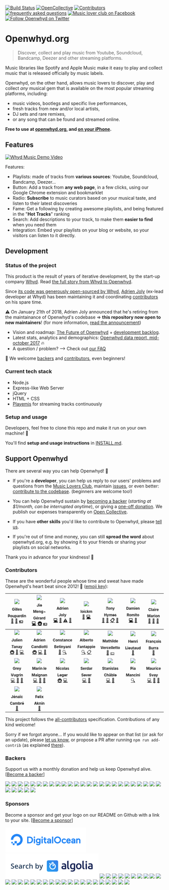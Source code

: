 [![Build Status](https://img.shields.io/travis-ci/openwhyd/openwhyd.svg?style=flat-square)](https://travis-ci.org/openwhyd/openwhyd) [![OpenCollective](https://opencollective.com/openwhyd/backers/badge.svg?style=flat-square)](#backers) [![Contributors](https://img.shields.io/badge/all_contributors-23-brightgreen.svg?style=flat-square)](#contributors) [![frequently asked questions](https://img.shields.io/badge/help-FAQ-ff69b4.svg?style=flat-square)](docs/FAQ.md) [![Music lover club on Facebook](https://img.shields.io/badge/chat-music%20lover%20club-blue.svg?style=flat-square)](https://facebook.com/groups/openwhyd/) [![Follow Openwhyd on Twitter](https://img.shields.io/twitter/follow/open_whyd.svg?style=flat-square&label=Follow)](https://twitter.com/open_whyd)
# Openwhyd.org

> Discover, collect and play music from Youtube, Soundcloud, Bandcamp, Deezer and other streaming platforms.

Music libraries like Spotify and Apple Music make it easy to play and collect music that is released officially by music labels.

Openwhyd, on the other hand, allows music lovers to discover, play and collect *any* musical gem that is available on the most popular streaming platforms, including:

- music videos, bootlegs and specific live performances,
- fresh tracks from new and/or local artists,
- DJ sets and rare remixes,
- or any song that can be found and streamed online.

**Free to use at [openwhyd.org](https://openwhyd.org), and [on your iPhone](https://openwhyd.org/iphone).**

## Features

[![Whyd Music Demo Video](./docs/img/openwhyd-demo-thumb.png)](https://www.youtube.com/watch?v=aZT8VlTV1YY "Whyd Music Demo Video")

Features:

- Playlists: made of tracks from **various sources**: Youtube, Soundcloud, Bandcamp, Deezer...
- Button: Add a track from **any web page**, in a few clicks, using our Google Chrome extension and bookmarklet
- Radio: **Subscribe** to music curators based on your musical taste, and listen to their latest discoveries
- Fame: Get a following by creating awesome playlists, and being featured in the "**Hot Tracks**" ranking
- Search: Add descriptions to your track, to make them **easier to find** when you need them
- Integration: Embed your playlists on your blog or website, so your visitors can listen to it directly.

## Development

### Status of the project

This product is the result of years of iterative development, by the start-up company [Whyd](https://whyd.com). Read [the full story from Whyd to Openwhyd](https://medium.com/openwhyd/music-amongst-other-topics-a4f41657d6d).

Since [its code was generously open-sourced by Whyd](http://eprnews.com/whyd-the-music-streaming-social-network-becomes-openwhyd-and-gives-keys-to-the-community-18067/), [Adrien Joly](https://github.com/adrienjoly) (ex-lead developer at Whyd) has been maintaining it and coordinating [contributors](https://github.com/openwhyd/openwhyd/network/members) on his spare time.

⚠️ On January 21th of 2018, Adrien Joly announced that he's retiring from the maintainance of Openwhyd's codebase => **this repository now open to new maintainers**! (for more information, [read the announcement](https://medium.com/openwhyd/openwhyd-is-open-to-new-maintainers-94d55050adb4))

- Vision and roadmap: [The Future of Openwhyd](https://medium.com/openwhyd/the-future-of-openwhyd-9a39e0839ac3) + [development backlog](https://github.com/openwhyd/openwhyd/projects/1).
- Latest stats, analytics and demographics: [Openwhyd data report, mid-october 2017](https://infograph.venngage.com/publish/c74df49b-2d2f-48bc-b9cb-5bc1f5908c37) 🔥
- A question / problem? --> Check out [our FAQ](docs/FAQ.md)

🤗 We welcome [backers](#support-openwhyd) and [contributors](#contributors), even beginners!

### Current tech stack

- Node.js
- Express-like Web Server
- jQuery
- HTML + CSS
- [Playemjs](https://github.com/adrienjoly/playemjs) for streaming tracks continuously

### Setup and usage

Developers, feel free to clone this repo and make it run on your own machine! 💪

You'll find **setup and usage instructions** in [INSTALL.md](docs/INSTALL.md).

## Support Openwhyd

There are several way you can help Openwhyd! 💓

- If you're a **developer**, you can help us reply to our users' problems and questions from the [Music Lovers Club](https://www.facebook.com/groups/openwhyd/), maintain [issues](https://github.com/openwhyd/openwhyd/issues), or even better: [contribute to the codebase](docs/FAQ.md#id-love-to-contribute-to-openwhyd-how-can-i-help). (beginners are welcome too!)

- You can help Openwhyd sustain by [becoming a backer](https://opencollective.com/openwhyd/order/313) (*starting at $1/month, can be interrupted anytime*), or giving a [one-off donation](https://opencollective.com/openwhyd/donate). We publish our expenses transparently on [Open Collective](https://opencollective.com/openwhyd).

- If you have **other skills** you'd like to contribute to Openwhyd, please [tell us](https://github.com/openwhyd/openwhyd/issues/new?title=Hi,+I+want+to+help!).

- If you're out of time and money, you can still **spread the word** about openwhyd.org, e.g. by showing it to your friends or sharing your playlists on social networks.

Thank you in advance for your kindness! 🤗

### Contributors

These are the wonderful people whose time and sweat have made Openwhyd's heart beat since 2012! 💓 ([emoji key](https://github.com/kentcdodds/all-contributors#emoji-key)):

<!-- ALL-CONTRIBUTORS-LIST:START - Do not remove or modify this section -->
<!-- prettier-ignore -->
| [<img src="https://d1qb2nb5cznatu.cloudfront.net/users/56004-large?1405472476" width="98px;"/><br /><sub><b>Gilles Poupardin</b></sub>](https://twitter.com/gillespoupardin)<br />[📢](#talk "Talks") [🤔](#ideas "Ideas, Planning, & Feedback") [💵](#financial "Financial") | [<img src="https://avatars0.githubusercontent.com/u/764618?v=4" width="98px;"/><br /><sub><b>Jie Meng-Gérard</b></sub>](https://github.com/jiem)<br />[💻](https://github.com/openwhyd/openwhyd/commits?author=jiem "Code") [🚇](#infra-jiem "Infrastructure (Hosting, Build-Tools, etc)") [💵](#financial-jiem "Financial") | [<img src="https://avatars3.githubusercontent.com/u/531781?v=4" width="98px;"/><br /><sub><b>Adrien Joly</b></sub>](https://adrienjoly.com/now)<br />[💻](https://github.com/openwhyd/openwhyd/commits?author=adrienjoly "Code") [📖](https://github.com/openwhyd/openwhyd/commits?author=adrienjoly "Documentation") [⚠️](https://github.com/openwhyd/openwhyd/commits?author=adrienjoly "Tests") [💬](#question-adrienjoly "Answering Questions") | [<img src="https://avatars3.githubusercontent.com/u/910269?v=4" width="98px;"/><br /><sub><b>loickm</b></sub>](https://github.com/loickm)<br />[🎨](#design-loickm "Design") [💻](https://github.com/openwhyd/openwhyd/commits?author=loickm "Code") | [<img src="https://pbs.twimg.com/profile_images/708991890046246912/TrUSqpzo_400x400.jpg" width="98px;"/><br /><sub><b>Tony Hymes</b></sub>](https://twitter.com/tonyhymes)<br />[📢](#talk "Talks") [📝](#blog "Blogposts") [📋](#eventOrganizing "Event Organizing") [💬](#question "Answering Questions") | [<img src="https://avatars1.githubusercontent.com/u/603808?v=4" width="98px;"/><br /><sub><b>Damien Romito</b></sub>](http://www.choses.fr)<br />[💻](https://github.com/openwhyd/openwhyd/commits?author=damienromito "Code") [🔌](#plugin-damienromito "Plugin/utility libraries") | [<img src="https://s-media-cache-ak0.pinimg.com/avatars/alifecurated_1455886409_280.jpg" width="98px;"/><br /><sub><b>Claire Marion</b></sub>](https://github.com/cmdcmdcmd)<br />[🎨](#design-cmdcmdcmd "Design") [📝](#blog-cmdcmdcmd "Blogposts") [🤔](#ideas-cmdcmdcmd "Ideas, Planning, & Feedback") |
| :---: | :---: | :---: | :---: | :---: | :---: | :---: |
| [<img src="https://avatars1.githubusercontent.com/u/1169844?v=4" width="98px;"/><br /><sub><b>Julien Tanay</b></sub>](http://julientanay.com)<br />[🚇](#infra-Djiit "Infrastructure (Hosting, Build-Tools, etc)") [🔧](#tool-Djiit "Tools") [💻](https://github.com/openwhyd/openwhyd/commits?author=Djiit "Code") | [<img src="https://avatars0.githubusercontent.com/u/243268?v=4" width="98px;"/><br /><sub><b>Adrien Candiotti</b></sub>](https://github.com/SkinyMonkey)<br />[🚇](#infra-SkinyMonkey "Infrastructure (Hosting, Build-Tools, etc)") [💻](https://github.com/openwhyd/openwhyd/commits?author=SkinyMonkey "Code") [🤔](#ideas-SkinyMonkey "Ideas, Planning, & Feedback") | [<img src="https://media.licdn.com/dms/image/C5103AQGWGn4K3x6chQ/profile-displayphoto-shrink_800_800/0?e=1530230400&v=beta&t=nuj7a0zKunnBJ4cwm_ORNY7dug-iERPnNcfYxGEz210" width="98px;"/><br /><sub><b>Constance Betinyani</b></sub>](https://www.linkedin.com/in/constance-betinyani-30b8b95a/)<br />[📝](#blog "Blogposts") [🔍](#fundingFinding "Funding Finding") | [<img src="https://d1qb2nb5cznatu.cloudfront.net/users/28089-large?1489180378" width="98px;"/><br /><sub><b>Alberto Fantappie</b></sub>](https://angel.co/alberto-fantappie)<br />[🔍](#fundingFinding "Funding Finding") [📋](#eventOrganizing "Event Organizing") | [<img src="https://media.licdn.com/dms/image/C5603AQESTdMgWJk09A/profile-displayphoto-shrink_800_800/0?e=1530230400&v=beta&t=dzWpf_LGmuAXu7I2b8j08l14P_11Z6jKpxn-rmdZz3s" width="98px;"/><br /><sub><b>Mathilde Vercelletto</b></sub>](https://www.linkedin.com/in/mathildevercelletto/)<br />[📖](https://github.com/openwhyd/openwhyd/commits?author= "Documentation") [💵](#financial "Financial") | [<img src="https://media.licdn.com/dms/image/C5603AQGn8BsG9YPTvw/profile-displayphoto-shrink_800_800/0?e=1530230400&v=beta&t=YbOBPpWEpCmp8bC10vbvUORxORIvG-RXJ0B8jEF0rCM" width="98px;"/><br /><sub><b>Henri Lieutaud</b></sub>](https://github.com/ElBurritoPodrido)<br />[🤔](#ideas-ElBurritoPodrido "Ideas, Planning, & Feedback") | [<img src="https://avatars3.githubusercontent.com/u/8008820?v=4" width="98px;"/><br /><sub><b>François Burra</b></sub>](https://github.com/FrancoisBurra)<br />[🤔](#ideas-FrancoisBurra "Ideas, Planning, & Feedback") |
| [<img src="https://avatars0.githubusercontent.com/u/3294460?v=4" width="98px;"/><br /><sub><b>Grey Vugrin</b></sub>](http://greyvugrin@github.io)<br />[💻](https://github.com/openwhyd/openwhyd/commits?author=greyvugrin "Code") [🐛](https://github.com/openwhyd/openwhyd/issues?q=author%3Agreyvugrin "Bug reports") [🔧](#tool-greyvugrin "Tools") | [<img src="https://avatars3.githubusercontent.com/u/5300654?v=4" width="98px;"/><br /><sub><b>Marin le Maignan</b></sub>](https://github.com/Marinlemaignan)<br />[💻](https://github.com/openwhyd/openwhyd/commits?author=Marinlemaignan "Code") [🐛](https://github.com/openwhyd/openwhyd/issues?q=author%3AMarinlemaignan "Bug reports") [🤔](#ideas-Marinlemaignan "Ideas, Planning, & Feedback") | [<img src="https://media.licdn.com/dms/image/C4D03AQGBdqKVbNXwvg/profile-displayphoto-shrink_800_800/0?e=1530234000&v=beta&t=T23rPvg2NuofZnl3CPmdMvFpOubo7TjfPSKv7IWMxN8" width="98px;"/><br /><sub><b>Nicolas Leger</b></sub>](https://github.com/nicolasleger)<br />[🚇](#infra-nicolasleger "Infrastructure (Hosting, Build-Tools, etc)") [💻](https://github.com/openwhyd/openwhyd/commits?author=nicolasleger "Code") | [<img src="https://avatars2.githubusercontent.com/u/1911478?v=4" width="98px;"/><br /><sub><b>Serdar Sever</b></sub>](https://znk.github.io)<br />[💻](https://github.com/openwhyd/openwhyd/commits?author=znk "Code") [🐛](https://github.com/openwhyd/openwhyd/issues?q=author%3Aznk "Bug reports") | [<img src="https://avatars2.githubusercontent.com/u/19236802?v=4" width="98px;"/><br /><sub><b>Stanislas Châble</b></sub>](https://www.linkedin.com/in/stanislas-chable/)<br />[💻](https://github.com/openwhyd/openwhyd/commits?author=Selbahc "Code") [🐛](https://github.com/openwhyd/openwhyd/issues?q=author%3ASelbahc "Bug reports") | [<img src="https://avatars2.githubusercontent.com/u/3671070?v=4" width="98px;"/><br /><sub><b>Pia Mancini</b></sub>](http://piamancini.com)<br />[🔍](#fundingFinding-piamancini "Funding Finding") | [<img src="https://avatars2.githubusercontent.com/u/265349?v=4" width="98px;"/><br /><sub><b>Maurice Svay</b></sub>](http://svay.com/)<br />[💻](https://github.com/openwhyd/openwhyd/commits?author=mauricesvay "Code") [🐛](https://github.com/openwhyd/openwhyd/issues?q=author%3Amauricesvay "Bug reports") [🎨](#design-mauricesvay "Design") |
| [<img src="http://jenaiccambre.com/static/jenaic_cambre.7ab05dc2.jpg" width="98px;"/><br /><sub><b>Jénaïc Cambré</b></sub>](http://www.kadiks.net)<br />[💬](#question-kadiks "Answering Questions") | [<img src="https://i.imgur.com/wjtYzX4.jpg" width="98px;"/><br /><sub><b>Felix Aknin</b></sub>](https://www.linkedin.com/in/felix-aknin-61b72597/)<br />[💬](#question "Answering Questions") |
<!-- ALL-CONTRIBUTORS-LIST:END -->

This project follows the [all-contributors](https://github.com/kentcdodds/all-contributors) specification. Contributions of any kind welcome!

Sorry if we forgot anyone... If you would like to appear on that list (or ask for an update), please [let us know](https://github.com/openwhyd/openwhyd/issues/new?title=Please+add+me+as+a+contributor), or propose a PR after running `npm run add-contrib` (as explained [there](https://www.npmjs.com/package/all-contributors-cli)).

### Backers

Support us with a monthly donation and help us keep Openwhyd alive. [[Become a backer](https://opencollective.com/openwhyd#backer)]

<a href="https://opencollective.com/openwhyd/backer/0/website" target="_blank"><img src="https://opencollective.com/openwhyd/backer/0/avatar.svg"></a>
<a href="https://opencollective.com/openwhyd/backer/1/website" target="_blank"><img src="https://opencollective.com/openwhyd/backer/1/avatar.svg"></a>
<a href="https://opencollective.com/openwhyd/backer/2/website" target="_blank"><img src="https://opencollective.com/openwhyd/backer/2/avatar.svg"></a>
<a href="https://opencollective.com/openwhyd/backer/3/website" target="_blank"><img src="https://opencollective.com/openwhyd/backer/3/avatar.svg"></a>
<a href="https://opencollective.com/openwhyd/backer/4/website" target="_blank"><img src="https://opencollective.com/openwhyd/backer/4/avatar.svg"></a>
<a href="https://opencollective.com/openwhyd/backer/5/website" target="_blank"><img src="https://opencollective.com/openwhyd/backer/5/avatar.svg"></a>
<a href="https://opencollective.com/openwhyd/backer/6/website" target="_blank"><img src="https://opencollective.com/openwhyd/backer/6/avatar.svg"></a>
<a href="https://opencollective.com/openwhyd/backer/7/website" target="_blank"><img src="https://opencollective.com/openwhyd/backer/7/avatar.svg"></a>
<a href="https://opencollective.com/openwhyd/backer/8/website" target="_blank"><img src="https://opencollective.com/openwhyd/backer/8/avatar.svg"></a>
<a href="https://opencollective.com/openwhyd/backer/9/website" target="_blank"><img src="https://opencollective.com/openwhyd/backer/9/avatar.svg"></a>
<a href="https://opencollective.com/openwhyd/backer/10/website" target="_blank"><img src="https://opencollective.com/openwhyd/backer/10/avatar.svg"></a>
<a href="https://opencollective.com/openwhyd/backer/11/website" target="_blank"><img src="https://opencollective.com/openwhyd/backer/11/avatar.svg"></a>
<a href="https://opencollective.com/openwhyd/backer/12/website" target="_blank"><img src="https://opencollective.com/openwhyd/backer/12/avatar.svg"></a>
<a href="https://opencollective.com/openwhyd/backer/13/website" target="_blank"><img src="https://opencollective.com/openwhyd/backer/13/avatar.svg"></a>
<a href="https://opencollective.com/openwhyd/backer/14/website" target="_blank"><img src="https://opencollective.com/openwhyd/backer/14/avatar.svg"></a>
<a href="https://opencollective.com/openwhyd/backer/15/website" target="_blank"><img src="https://opencollective.com/openwhyd/backer/15/avatar.svg"></a>
<a href="https://opencollective.com/openwhyd/backer/16/website" target="_blank"><img src="https://opencollective.com/openwhyd/backer/16/avatar.svg"></a>
<a href="https://opencollective.com/openwhyd/backer/17/website" target="_blank"><img src="https://opencollective.com/openwhyd/backer/17/avatar.svg"></a>
<a href="https://opencollective.com/openwhyd/backer/18/website" target="_blank"><img src="https://opencollective.com/openwhyd/backer/18/avatar.svg"></a>
<a href="https://opencollective.com/openwhyd/backer/19/website" target="_blank"><img src="https://opencollective.com/openwhyd/backer/19/avatar.svg"></a>
<a href="https://opencollective.com/openwhyd/backer/20/website" target="_blank"><img src="https://opencollective.com/openwhyd/backer/20/avatar.svg"></a>
<a href="https://opencollective.com/openwhyd/backer/21/website" target="_blank"><img src="https://opencollective.com/openwhyd/backer/21/avatar.svg"></a>
<a href="https://opencollective.com/openwhyd/backer/22/website" target="_blank"><img src="https://opencollective.com/openwhyd/backer/22/avatar.svg"></a>
<a href="https://opencollective.com/openwhyd/backer/23/website" target="_blank"><img src="https://opencollective.com/openwhyd/backer/23/avatar.svg"></a>
<a href="https://opencollective.com/openwhyd/backer/24/website" target="_blank"><img src="https://opencollective.com/openwhyd/backer/24/avatar.svg"></a>
<a href="https://opencollective.com/openwhyd/backer/25/website" target="_blank"><img src="https://opencollective.com/openwhyd/backer/25/avatar.svg"></a>
<a href="https://opencollective.com/openwhyd/backer/26/website" target="_blank"><img src="https://opencollective.com/openwhyd/backer/26/avatar.svg"></a>
<a href="https://opencollective.com/openwhyd/backer/27/website" target="_blank"><img src="https://opencollective.com/openwhyd/backer/27/avatar.svg"></a>
<a href="https://opencollective.com/openwhyd/backer/28/website" target="_blank"><img src="https://opencollective.com/openwhyd/backer/28/avatar.svg"></a>
<a href="https://opencollective.com/openwhyd/backer/29/website" target="_blank"><img src="https://opencollective.com/openwhyd/backer/29/avatar.svg"></a>

### Sponsors
Become a sponsor and get your logo on our README on Github with a link to your site. [[Become a sponsor](https://opencollective.com/openwhyd#sponsor)]

<a href="https://www.digitalocean.com/" target="_blank"><img alt="DigitalOcean has kindly offered us one year worth of hosting, to help us maintain our open-source development effort" src="docs/img/sponsor-digitalocean.png"></a>
<a href="https://www.algolia.com/" target="_blank"><img alt="Algolia has been kindly providing our users with blazing-fast track search for years" src="docs/img/sponsor-algolia.png"></a>
<a href="https://opencollective.com/openwhyd/sponsor/0/website" target="_blank"><img src="https://opencollective.com/openwhyd/sponsor/0/avatar.svg"></a>
<a href="https://opencollective.com/openwhyd/sponsor/1/website" target="_blank"><img src="https://opencollective.com/openwhyd/sponsor/1/avatar.svg"></a>
<a href="https://opencollective.com/openwhyd/sponsor/2/website" target="_blank"><img src="https://opencollective.com/openwhyd/sponsor/2/avatar.svg"></a>
<a href="https://opencollective.com/openwhyd/sponsor/3/website" target="_blank"><img src="https://opencollective.com/openwhyd/sponsor/3/avatar.svg"></a>
<a href="https://opencollective.com/openwhyd/sponsor/4/website" target="_blank"><img src="https://opencollective.com/openwhyd/sponsor/4/avatar.svg"></a>
<a href="https://opencollective.com/openwhyd/sponsor/5/website" target="_blank"><img src="https://opencollective.com/openwhyd/sponsor/5/avatar.svg"></a>
<a href="https://opencollective.com/openwhyd/sponsor/6/website" target="_blank"><img src="https://opencollective.com/openwhyd/sponsor/6/avatar.svg"></a>
<a href="https://opencollective.com/openwhyd/sponsor/7/website" target="_blank"><img src="https://opencollective.com/openwhyd/sponsor/7/avatar.svg"></a>
<a href="https://opencollective.com/openwhyd/sponsor/8/website" target="_blank"><img src="https://opencollective.com/openwhyd/sponsor/8/avatar.svg"></a>
<a href="https://opencollective.com/openwhyd/sponsor/9/website" target="_blank"><img src="https://opencollective.com/openwhyd/sponsor/9/avatar.svg"></a>
<a href="https://opencollective.com/openwhyd/sponsor/10/website" target="_blank"><img src="https://opencollective.com/openwhyd/sponsor/10/avatar.svg"></a>
<a href="https://opencollective.com/openwhyd/sponsor/11/website" target="_blank"><img src="https://opencollective.com/openwhyd/sponsor/11/avatar.svg"></a>
<a href="https://opencollective.com/openwhyd/sponsor/12/website" target="_blank"><img src="https://opencollective.com/openwhyd/sponsor/12/avatar.svg"></a>
<a href="https://opencollective.com/openwhyd/sponsor/13/website" target="_blank"><img src="https://opencollective.com/openwhyd/sponsor/13/avatar.svg"></a>
<a href="https://opencollective.com/openwhyd/sponsor/14/website" target="_blank"><img src="https://opencollective.com/openwhyd/sponsor/14/avatar.svg"></a>
<a href="https://opencollective.com/openwhyd/sponsor/15/website" target="_blank"><img src="https://opencollective.com/openwhyd/sponsor/15/avatar.svg"></a>
<a href="https://opencollective.com/openwhyd/sponsor/16/website" target="_blank"><img src="https://opencollective.com/openwhyd/sponsor/16/avatar.svg"></a>
<a href="https://opencollective.com/openwhyd/sponsor/17/website" target="_blank"><img src="https://opencollective.com/openwhyd/sponsor/17/avatar.svg"></a>
<a href="https://opencollective.com/openwhyd/sponsor/18/website" target="_blank"><img src="https://opencollective.com/openwhyd/sponsor/18/avatar.svg"></a>
<a href="https://opencollective.com/openwhyd/sponsor/19/website" target="_blank"><img src="https://opencollective.com/openwhyd/sponsor/19/avatar.svg"></a>
<a href="https://opencollective.com/openwhyd/sponsor/20/website" target="_blank"><img src="https://opencollective.com/openwhyd/sponsor/20/avatar.svg"></a>
<a href="https://opencollective.com/openwhyd/sponsor/21/website" target="_blank"><img src="https://opencollective.com/openwhyd/sponsor/21/avatar.svg"></a>
<a href="https://opencollective.com/openwhyd/sponsor/22/website" target="_blank"><img src="https://opencollective.com/openwhyd/sponsor/22/avatar.svg"></a>
<a href="https://opencollective.com/openwhyd/sponsor/23/website" target="_blank"><img src="https://opencollective.com/openwhyd/sponsor/23/avatar.svg"></a>
<a href="https://opencollective.com/openwhyd/sponsor/24/website" target="_blank"><img src="https://opencollective.com/openwhyd/sponsor/24/avatar.svg"></a>
<a href="https://opencollective.com/openwhyd/sponsor/25/website" target="_blank"><img src="https://opencollective.com/openwhyd/sponsor/25/avatar.svg"></a>
<a href="https://opencollective.com/openwhyd/sponsor/26/website" target="_blank"><img src="https://opencollective.com/openwhyd/sponsor/26/avatar.svg"></a>
<a href="https://opencollective.com/openwhyd/sponsor/27/website" target="_blank"><img src="https://opencollective.com/openwhyd/sponsor/27/avatar.svg"></a>
<a href="https://opencollective.com/openwhyd/sponsor/28/website" target="_blank"><img src="https://opencollective.com/openwhyd/sponsor/28/avatar.svg"></a>
<a href="https://opencollective.com/openwhyd/sponsor/29/website" target="_blank"><img src="https://opencollective.com/openwhyd/sponsor/29/avatar.svg"></a>
